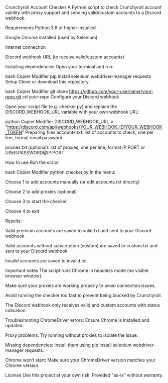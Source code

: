 Crunchyroll Account Checker
A Python script to check Crunchyroll account validity with proxy support and sending valid/custom accounts to a Discord webhook.

Requirements
Python 3.8 or higher installed

Google Chrome installed (used by Selenium)

Internet connection

Discord webhook URL (to receive valid/custom accounts)

Installing dependencies
Open your terminal and run:

bash
Copier
Modifier
pip install selenium webdriver-manager requests
Setup
Clone or download this repository

bash
Copier
Modifier
git clone https://github.com/your-username/your-repo.git
cd your-repo
Configure your Discord webhook

Open your script file (e.g. checker.py) and replace the DISCORD_WEBHOOK_URL variable with your own webhook URL:

python
Copier
Modifier
DISCORD_WEBHOOK_URL = "https://discord.com/api/webhooks/YOUR_WEBHOOK_ID/YOUR_WEBHOOK_TOKEN"
Preparing files
accounts.txt: list of accounts to check, one per line, format email:password

proxies.txt (optional): list of proxies, one per line, format IP:PORT or USER:PASSWORD@IP:PORT

How to use
Run the script

bash
Copier
Modifier
python checker.py
In the menu:

Choose 1 to add accounts manually (or edit accounts.txt directly)

Choose 2 to add proxies (optional)

Choose 3 to start the checker

Choose 4 to exit

Results:

Valid premium accounts are saved to valid.txt and sent to your Discord webhook

Valid accounts without subscription (custom) are saved to custom.txt and sent to your Discord webhook

Invalid accounts are saved to invalid.txt

Important notes
The script runs Chrome in headless mode (no visible browser window).

Make sure your proxies are working properly to avoid connection issues.

Avoid running the checker too fast to prevent being blocked by Crunchyroll.

The Discord webhook only receives valid and custom accounts with status indication.

Troubleshooting
ChromeDriver errors: Ensure Chrome is installed and updated.

Proxy problems: Try running without proxies to isolate the issue.

Missing dependencies: Install them using pip install selenium webdriver-manager requests.

Chrome won’t start: Make sure your ChromeDriver version matches your Chrome version.

License
Use this project at your own risk. Provided "as-is" without warranty.

